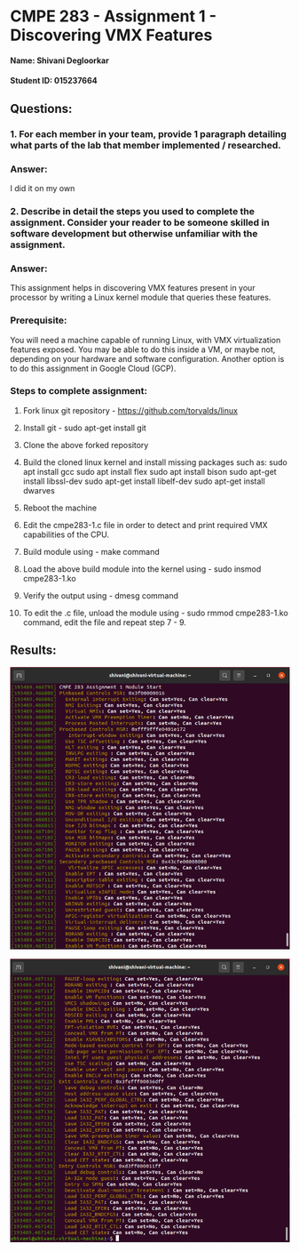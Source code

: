 # CMPE 283 - Assignment 1 - Discovering VMX Features
#### Name: Shivani Degloorkar
#### Student ID: 015237664







## Questions:

### 1. For each member in your team, provide 1 paragraph detailing what parts of the lab that member implemented / researched.

### Answer: 
I did it on my own

### 2. Describe in detail the steps you used to complete the assignment. Consider your reader to be someone skilled in software development but otherwise unfamiliar with the assignment.

### Answer:
This assignment helps in discovering VMX features present in your processor by writing a Linux kernel module that queries these features.


### Prerequisite:
You will need a machine capable of running Linux, with VMX virtualization features exposed. You may be able to do this inside a VM, or maybe not, depending on your hardware and software configuration. Another option is to do this assignment in Google Cloud (GCP).


### Steps to complete assignment:

1. Fork linux git repository - https://github.com/torvalds/linux

2. Install git - sudo apt-get install git

3. Clone the above forked repository

4. Build the cloned linux kernel and install missing packages such as:
   sudo apt install gcc
   sudo apt install flex
   sudo apt install bison
   sudo apt-get install libssl-dev
   sudo apt-get install libelf-dev
   sudo apt-get install dwarves

5. Reboot the machine

6. Edit the cmpe283-1.c file in order to detect and print required VMX capabilities of the CPU.

7. Build module using - make command

8. Load the above build module into the kernel using - sudo insmod cmpe283-1.ko

9. Verify the output using - dmesg command

10. To edit the .c file, unload the module using - sudo rmmod cmpe283-1.ko command, edit the file and repeat step 7 - 9.


## Results:

![alt text](https://github.com/shivanid22/linux/blob/master/CMPE283-Assignment1/assignment1-1.png)


![alt text](https://github.com/shivanid22/linux/blob/master/CMPE283-Assignment1/assignment1-2.png)




